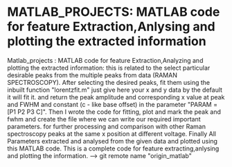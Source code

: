 # MATLAB_PROJECTS: MATLAB code for feature Extraction,Anlysing and plotting the extracted information
Matlab_projects : MATLAB code for feature Extraction,Analyzing and plotting the extracted information:
 this is related to the select particular desirable peaks from the multiple peaks from data (RAMAN SPECTROSCOPY).
 After selecting the desired peaks, fit them using the inbuilt function "lorentzfit.m" just give here your x and y data by the default it will fit it.
 and return the peak amplitude and corresponding x value at peak and FWHM and constant (c - like base offset) in the parameter "PARAM = [P1 P2 P3 C]".
 Then I wrote the code for fitting, plot and mark the peak and fwhm and create the file where we can write our required important parameters.
 for further processing and comparison with other Raman spectroscopy peaks at the same x position at different voltage. 
 Finally All Parameters extracted and analysed from the given data and plotted using this MATLAB code. 
 This is a complete code for feature extracting,anlysing and plotting the information.
--> git remote name "origin_matlab" 
